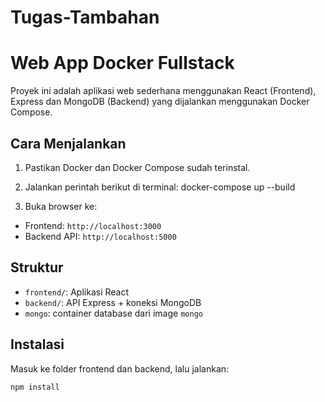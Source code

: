# Tugas-Tambahan
# Web App Docker Fullstack

Proyek ini adalah aplikasi web sederhana menggunakan React (Frontend), Express dan MongoDB (Backend) yang dijalankan menggunakan Docker Compose.

## Cara Menjalankan

1. Pastikan Docker dan Docker Compose sudah terinstal.
2. Jalankan perintah berikut di terminal:
docker-compose up --build


3. Buka browser ke:
- Frontend: `http://localhost:3000`
- Backend API: `http://localhost:5000`

## Struktur

- `frontend/`: Aplikasi React
- `backend/`: API Express + koneksi MongoDB
- `mongo`: container database dari image `mongo`

## Instalasi 

Masuk ke folder frontend dan backend, lalu jalankan:

```bash
npm install




